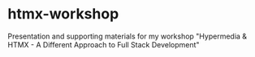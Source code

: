 # htmx-workshop
Presentation and supporting materials for my workshop "Hypermedia &amp; HTMX - A Different Approach to Full Stack Development"
